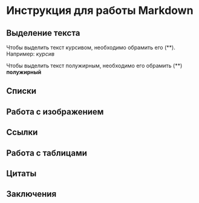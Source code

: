 # Инструкция для работы Markdown

## Выделение текста

Чтобы выделить текст курсивом, необходимо обрамить его (**). Например: *курсив*

Чтобы выделить текст полужирным, необходимо его обрамить (**) **полужирный**
## Списки

## Работа с изображением

## Ссылки

## Работа с таблицами

## Цитаты

## Заключения